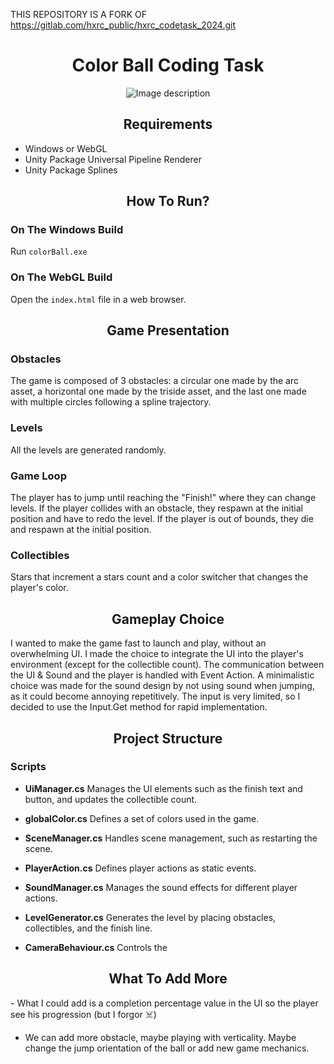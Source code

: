 THIS REPOSITORY IS A FORK OF https://gitlab.com/hxrc_public/hxrc_codetask_2024.git

<h1 align="center">Color Ball Coding Task</h1>

<p align="center">
  <img src="https://github.com/user-attachments/assets/d673cf74-f759-4407-a255-923fd6e1626f" alt="Image description">
</p>



<h2 align="center">Requirements</h2>

- Windows or WebGL
- Unity Package Universal Pipeline Renderer
- Unity Package Splines

<h2 align="center">How To Run?</h2>

### On The Windows Build
Run `colorBall.exe`

### On The WebGL Build
Open the `index.html` file in a web browser.

<h2 align="center">Game Presentation</h2>

### Obstacles
The game is composed of 3 obstacles: a circular one made by the arc asset, a horizontal one made by the triside asset, and the last one made with multiple circles following a spline trajectory.

### Levels
All the levels are generated randomly.

### Game Loop
The player has to jump until reaching the "Finish!" where they can change levels. If the player collides with an obstacle, they respawn at the initial position and have to redo the level. If the player is out of bounds, they die and respawn at the initial position.

### Collectibles
Stars that increment a stars count and a color switcher that changes the player's color.

<h2 align="center">Gameplay Choice</h2>
I wanted to make the game fast to launch and play, without an overwhelming UI. I made the choice to integrate the UI into the player's environment (except for the collectible count). The communication between the UI & Sound and the player is handled with Event Action. A minimalistic choice was made for the sound design by not using sound when jumping, as it could become annoying repetitively. The input is very limited, so I decided to use the Input.Get method for rapid implementation.

<h2 align="center">Project Structure</h2>

### Scripts

- **UiManager.cs**
  Manages the UI elements such as the finish text and button, and updates the collectible count.

- **globalColor.cs**
  Defines a set of colors used in the game.

- **SceneManager.cs**
  Handles scene management, such as restarting the scene.

- **PlayerAction.cs**
  Defines player actions as static events.

- **SoundManager.cs**
  Manages the sound effects for different player actions.

- **LevelGenerator.cs**
  Generates the level by placing obstacles, collectibles, and the finish line.

- **CameraBehaviour.cs**
  Controls the

<h2 align="center">What To Add More</h2>
-  What I could add is a completion percentage value in the UI so the player see his progression (but I forgor ☠️)

-  We can add more obstacle, maybe playing with verticality. Maybe change the jump orientation of the ball or add new game mechanics.


